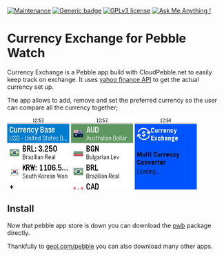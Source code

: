 [![Maintenance](https://img.shields.io/badge/Maintained%3F-no-red.svg)](#)
[![Generic badge](https://img.shields.io/badge/Status-Deprecated-orange.svg)](#)
[![GPLv3 license](https://img.shields.io/badge/License-GPLv3-blue.svg)](https://www.gnu.org/licenses/gpl-3.0.en.html)
[![Ask Me Anything !](https://img.shields.io/badge/Ask%20me-anything-1abc9c.svg)](https://github.com/marcelkohl)

# Currency Exchange for Pebble Watch
Currency Exchange is a Pebble app build with CloudPebble.net to easily keep track on exchange.
It uses [yahoo finance API](https://finance.yahoo.com/quotes/API,Documentation/view/v1/) to get the actual currency set up.

The app allows to add, remove and set the preferred currency so the user can compare all the currency together;

![Screenshot 01](https://github.com/marcelkohl/pebbleCurrencyExchangeApp/blob/master/package/aplite_0.png?raw=true)
![Screenshot 02](https://github.com/marcelkohl/pebbleCurrencyExchangeApp/blob/master/package/aplite_1.png?raw=true)
![Screenshot 03](https://github.com/marcelkohl/pebbleCurrencyExchangeApp/blob/master/package/aplite_2.png?raw=true)

## Install
Now that pebble app store is down you can download the [pwb](https://github.com/marcelkohl/pebbleCurrencyExchangeApp/blob/master/package/57cd93babe5ad0720c00037d.pbw) package directly.

Thankfully to [geol.com/pebble](http://geol.com/pebble/) you can also download many other apps.

